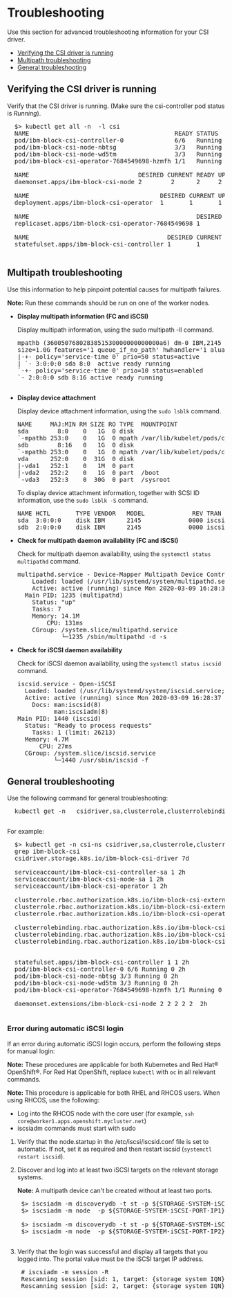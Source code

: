 # Troubleshooting
Use this section for advanced troubleshooting information for your CSI driver.

- [Verifying the CSI driver is running](#Verifying-the-CSI-driver-is-running)
- [Multipath troubleshooting](#Multipath-troubleshooting)
- [General troubleshooting](#General-troubleshooting)

## Verifying the CSI driver is running

  Verify that the CSI driver is running. (Make sure the csi-controller pod status is _Running_).

  <pre>
  $> kubectl get all -n <namespace> -l csi
  NAME                                        READY STATUS  RESTARTS  AGE
  pod/ibm-block-csi-controller-0              6/6   Running 0         2h
  pod/ibm-block-csi-node-nbtsg                3/3   Running 0         2h
  pod/ibm-block-csi-node-wd5tm                3/3   Running 0         2h
  pod/ibm-block-csi-operator-7684549698-hzmfh 1/1   Running 0         2h

  NAME                              DESIRED CURRENT READY UP-TO-DATE  AVAILABLE NODE SELECTOR AGE
  daemonset.apps/ibm-block-csi-node 2        2      2     2           2         <none>        2h

  NAME                                    DESIRED CURRENT UP-TO-DATE  AVAILABLE AGE
  deployment.apps/ibm-block-csi-operator  1       1       1           1         2h

  NAME                                              DESIRED CURRENT READY AGE
  replicaset.apps/ibm-block-csi-operator-7684549698 1       1       1     2h

  NAME                                      DESIRED CURRENT AGE
  statefulset.apps/ibm-block-csi-controller 1       1       2h
  </pre>

## Multipath troubleshooting

Use this information to help pinpoint potential causes for multipath failures.

**Note:** Run these commands should be run on one of the worker nodes.

-   **Display multipath information (FC and iSCSI)**

    Display multipath information, using the sudo multipath -ll command.

    <pre>
    mpathb (3600507680283851530000000000000a6) dm-0 IBM,2145
    size=1.0G features='1 queue_if_no_path' hwhandler='1 alua' wp=rw
    |-+- policy='service-time 0' prio=50 status=active
    | `- 3:0:0:0 sda 8:0  active ready running
    `-+- policy='service-time 0' prio=10 status=enabled
    `- 2:0:0:0 sdb 8:16 active ready running

-   **Display device attachment**

    Display device attachment information, using the `sudo lsblk` command.

    <pre>
    NAME     MAJ:MIN RM SIZE RO TYPE  MOUNTPOINT
    sda        8:0    0   1G  0 disk  
    `-mpathb 253:0    0   1G  0 mpath /var/lib/kubelet/pods/c9fee230-6227-11ea-a0b6-52fdfc072182/volumes/kubernetes.io~csi/pvc-32a7e21b-6227-11ea-a0b6-52fdfc
    sdb        8:16   0   1G  0 disk  
    `-mpathb 253:0    0   1G  0 mpath /var/lib/kubelet/pods/c9fee230-6227-11ea-a0b6-52fdfc072182/volumes/kubernetes.io~csi/pvc-32a7e21b-6227-11ea-a0b6-52fdfc
    vda      252:0    0  31G  0 disk  
    |-vda1   252:1    0   1M  0 part  
    |-vda2   252:2    0   1G  0 part  /boot
    `-vda3   252:3    0  30G  0 part  /sysroot
    </pre>

    To display device attachment information, together with SCSI ID information, use the `sudo lsblk -S` command.

    <pre>
    NAME HCTL       TYPE VENDOR   MODEL             REV TRAN
    sda  3:0:0:0    disk IBM      2145             0000 iscsi
    sdb  2:0:0:0    disk IBM      2145             0000 iscsi
    </pre>

-   **Check for multipath daemon availability (FC and iSCSI)**

    Check for multipath daemon availability, using the `systemctl status multipathd` command.

    <pre>
    multipathd.service - Device-Mapper Multipath Device Controller
        Loaded: loaded (/usr/lib/systemd/system/multipathd.service; enabled; vendor preset: enabled)
        Active: active (running) since Mon 2020-03-09 16:28:37 UTC; 22min ago
      Main PID: 1235 (multipathd)
        Status: "up"
        Tasks: 7
        Memory: 14.1M
            CPU: 131ms
        CGroup: /system.slice/multipathd.service
                └─1235 /sbin/multipathd -d -s
    </pre>

-   **Check for iSCSI daemon availability**

    Check for iSCSI daemon availability, using the `systemctl status iscsid` command.

    <pre>
    iscsid.service - Open-iSCSI
      Loaded: loaded (/usr/lib/systemd/system/iscsid.service; enabled; vendor preset: disabled)
      Active: active (running) since Mon 2020-03-09 16:28:37 UTC; 22min ago
        Docs: man:iscsid(8)
              man:iscsiadm(8)
    Main PID: 1440 (iscsid)
      Status: "Ready to process requests"
        Tasks: 1 (limit: 26213)
      Memory: 4.7M
          CPU: 27ms
      CGroup: /system.slice/iscsid.service
              └─1440 /usr/sbin/iscsid -f
    </pre>

## General troubleshooting

Use the following command for general troubleshooting:

  <pre>
  kubectl get -n <namespace>  csidriver,sa,clusterrole,clusterrolebinding,statefulset,pod,daemonset | grep ibm-block-csi
  </pre>

For example:

  <pre>
  $> kubectl get -n csi-ns csidriver,sa,clusterrole,clusterrolebinding,statefulset,pod,daemonset |
  grep ibm-block-csi
  csidriver.storage.k8s.io/ibm-block-csi-driver 7d

  serviceaccount/ibm-block-csi-controller-sa 1 2h
  serviceaccount/ibm-block-csi-node-sa 1 2h
  serviceaccount/ibm-block-csi-operator 1 2h

  clusterrole.rbac.authorization.k8s.io/ibm-block-csi-external-attacher-clusterrole 2h
  clusterrole.rbac.authorization.k8s.io/ibm-block-csi-external-provisioner-clusterrole 2h
  clusterrole.rbac.authorization.k8s.io/ibm-block-csi-operator 2h

  clusterrolebinding.rbac.authorization.k8s.io/ibm-block-csi-external-attacher-clusterrolebinding 2h
  clusterrolebinding.rbac.authorization.k8s.io/ibm-block-csi-external-provisioner-clusterrolebinding 2h
  clusterrolebinding.rbac.authorization.k8s.io/ibm-block-csi-operator 2h


  statefulset.apps/ibm-block-csi-controller 1 1 2h
  pod/ibm-block-csi-controller-0 6/6 Running 0 2h
  pod/ibm-block-csi-node-nbtsg 3/3 Running 0 2h
  pod/ibm-block-csi-node-wd5tm 3/3 Running 0 2h
  pod/ibm-block-csi-operator-7684549698-hzmfh 1/1 Running 0 2h

  daemonset.extensions/ibm-block-csi-node 2 2 2 2 2 <none> 2h
  </pre>

### Error during automatic iSCSI login

If an error during automatic iSCSI login occurs, perform the following steps for manual login:

**Note:** These procedures are applicable for both Kubernetes and Red Hat® OpenShift®. For Red Hat OpenShift, replace `kubectl` with `oc` in all relevant commands.

**Note:** This procedure is applicable for both RHEL and RHCOS users. When using RHCOS, use the following:

-   Log into the RHCOS node with the core user (for example, `ssh core@worker1.apps.openshift.mycluster.net`)
-   iscsiadm commands must start with sudo

1. Verify that the node.startup in the /etc/iscsi/iscsid.conf file is set to automatic. If not, set it as required and then restart iscsid (`systemctl restart iscsid`).
2. Discover and log into at least two iSCSI targets on the relevant storage systems.

    **Note:** A multipath device can't be created without at least two ports.

    <pre>
    $> iscsiadm -m discoverydb -t st -p ${STORAGE-SYSTEM-iSCSI-PORT-IP1}:3260 --discover
    $> iscsiadm -m node  -p ${STORAGE-SYSTEM-iSCSI-PORT-IP1} --login
        
    $> iscsiadm -m discoverydb -t st -p ${STORAGE-SYSTEM-iSCSI-PORT-IP2}:3260 --discover
    $> iscsiadm -m node  -p ${STORAGE-SYSTEM-iSCSI-PORT-IP2} --login

3. Verify that the login was successful and display all targets that you logged into. The portal value must be the iSCSI target IP address.

    <pre>
    # iscsiadm -m session -R
    Rescanning session [sid: 1, target: {storage system IQN},portal: {storage system iSCSI port IP},{port number}]
    Rescanning session [sid: 2, target: {storage system IQN},portal: {storage system iSCSI port IP},{port number}]
